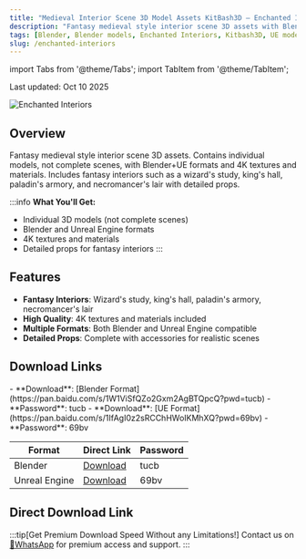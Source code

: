 ```yaml
---
title: "Medieval Interior Scene 3D Model Assets KitBash3D – Enchanted Interiors"
description: "Fantasy medieval style interior scene 3D assets with Blender and Unreal Engine formats, including 4K textures and materials."
tags: [Blender, Blender models, Enchanted Interiors, Kitbash3D, UE models, Unreal, Medieval models, Interior models, Architecture models]
slug: /enchanted-interiors
---
```


import Tabs from '@theme/Tabs';
import TabItem from '@theme/TabItem';

Last updated: Oct 10 2025

![Enchanted Interiors](https://www.gfxcamp.com/wp-content/uploads/2025/10/KitBash3D-Enchanted-Interiors.jpg)

## Overview

Fantasy medieval style interior scene 3D assets. Contains individual models, not complete scenes, with Blender+UE formats and 4K textures and materials. Includes fantasy interiors such as a wizard's study, king's hall, paladin's armory, and necromancer's lair with detailed props.

:::info
**What You'll Get:**
- Individual 3D models (not complete scenes)
- Blender and Unreal Engine formats
- 4K textures and materials
- Detailed props for fantasy interiors
:::

## Features

- **Fantasy Interiors**: Wizard's study, king's hall, paladin's armory, necromancer's lair
- **High Quality**: 4K textures and materials included
- **Multiple Formats**: Both Blender and Unreal Engine compatible
- **Detailed Props**: Complete with accessories for realistic scenes

## Download Links

<Tabs>
<TabItem value="blender" label="Blender Format" default>
- **Download**: [Blender Format](https://pan.baidu.com/s/1W1ViSfQZo2Gxm2AgBTQpcQ?pwd=tucb)
- **Password**: tucb
</TabItem>
<TabItem value="ue" label="Unreal Engine Format">
- **Download**: [UE Format](https://pan.baidu.com/s/1IfAgI0z2sRCChHWoIKMhXQ?pwd=69bv)
- **Password**: 69bv
</TabItem>
</Tabs>

| Format | Direct Link | Password |
|--------|-------------|----------|
| Blender | [Download](https://pan.baidu.com/s/1W1ViSfQZo2Gxm2AgBTQpcQ?pwd=tucb) | tucb |
| Unreal Engine | [Download](https://pan.baidu.com/s/1IfAgI0z2sRCChHWoIKMhXQ?pwd=69bv) | 69bv |

## Direct Download Link
:::tip[Get Premium Download Speed Without any Limitations!]
Contact us on [💬WhatsApp](https://wa.me/+8613237610083) for premium  access and support.
:::